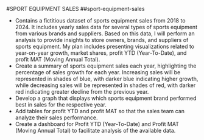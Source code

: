 #SPORT EQUIPMENT SALES
##sport-equipment-sales
- Contains a fictitious dataset of sports equipment sales from 2018 to 2024. It includes yearly sales data for several types of sports equipment from various brands and suppliers. Based on this data, I will perform an analysis to provide insights to store owners, brands, and suppliers of sports equipment. My plan includes presenting visualizations related to year-on-year growth, market shares, profit YTD (Year-To-Date), and profit MAT (Moving Annual Total).
- Create a summary of sports equipment sales each year, highlighting the percentage of sales growth for each year. Increasing sales will be represented in shades of blue, with darker blue indicating higher growth, while decreasing sales will be represented in shades of red, with darker red indicating greater decline from the previous year.
- Develop a graph that displays which sports equipment brand performed best in sales for the respective year.
- Add tables for profit YTD and profit MAT so that the sales team can analyze their sales performance.
- Create a dashboard for Profit YTD (Year-To-Date) and Profit MAT (Moving Annual Total) to facilitate analysis of the available data.
